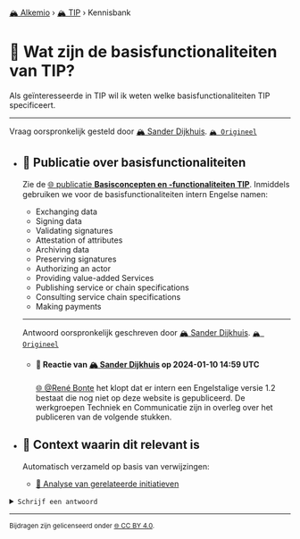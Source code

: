 [🏔️ Alkemio](https://welcome.alkem.io/) › [🏔️ TIP](https://alkem.io/tip/dashboard) › Kennisbank
# 📄 Wat zijn de basisfunctionaliteiten van TIP?
Als geïnteresseerde in TIP wil ik weten welke basisfunctionaliteiten TIP specificeert.

***
Vraag oorspronkelijk gesteld door [🏔️ Sander Dijkhuis](https://alkem.io/user/sander-dijkhuis-3912). [`🏔️ Origineel`](https://alkem.io/tip/collaboration/watzijndebasisfun-743)

- ## <a id="publicatieoverbasi-3454"></a> 📌 Publicatie over basisfunctionaliteiten
  Zie de [🌐 publicatie **Basisconcepten en -functionaliteiten TIP**](https://www.trustedinformationpartners.nl/publicaties/). Inmiddels gebruiken we voor de basisfunctionaliteiten intern Engelse namen:
  
  *   Exchanging data
  *   Signing data
  *   Validating signatures
  *   Attestation of attributes
  *   Archiving data
  *   Preserving signatures
  *   Authorizing an actor
  *   Providing value-added Services
  *   Publishing service or chain specifications
  *   Consulting service chain specifications
  *   Making payments

  ***
  Antwoord oorspronkelijk geschreven door [🏔️ Sander Dijkhuis](https://alkem.io/user/sander-dijkhuis-3912).  [`🏔️ Origineel`](https://alkem.io/tip/collaboration/watzijndebasisfun-743/posts/publicatieoverbasi-3454)

    - #### 💬 Reactie van [🏔️ Sander Dijkhuis](https://alkem.io/user/sander-dijkhuis-3912) op 2024-01-10 14:59 UTC
          
      [🌐 @René Bonte](https://alkem.io/user/rene-bonte-9498) het klopt dat er intern een Engelstalige versie 1.2 bestaat die nog niet op deze website is gepubliceerd. De werkgroepen Techniek en Communicatie zijn in overleg over het publiceren van de volgende stukken.
- ## 📌 Context waarin dit relevant is
  Automatisch verzameld op basis van verwijzingen:
  - [📄 Analyse van gerelateerde initiatieven](overzichtvanreleva-7668.md)
<details><summary><code>Schrijf een antwoord</code></summary>

1. [Log in op Alkemio](https://identity.alkem.io/login).
2. Als je nog niet lid bent van de TIP-space, [vraag en wacht op toegang](https://alkem.io/tip/dashboard).
3. Ga naar de [vraag in Alkemio](https://alkem.io/tip/collaboration/watzijndebasisfun-743).
4. Klik op (+).
5. Neem kennis van de placeholder-tekst en verwijder deze.
6. Verstuur je antwoord.

Je antwoord verschijnt direct op Alkemio. Na synchronisatie verschijnt het ook hier.

</details>

* * *
<small>Bijdragen zijn gelicenseerd onder [🌐 CC BY 4.0](https://creativecommons.org/licenses/by/4.0/deed.nl).</small>

